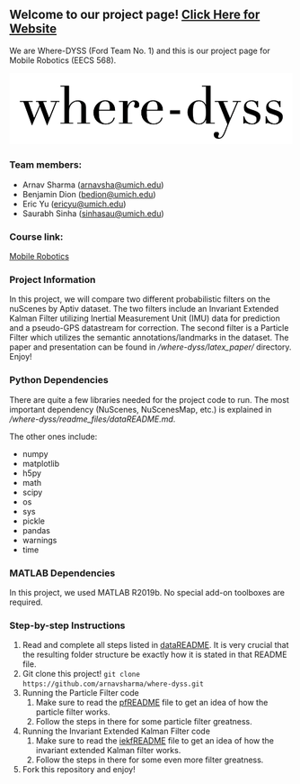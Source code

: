 ## Welcome to our project page! [Click Here for Website](https://arnavsharma.github.io/where-dyss/)

We are Where-DYSS (Ford Team No. 1) and this is our project page for Mobile Robotics (EECS 568).

![where-dyss logo](where-dyss-logo.png)

### Team members:

* Arnav Sharma (arnavsha@umich.edu)
* Benjamin Dion (bedion@umich.edu)
* Eric Yu (ericyu@umich.edu)
* Saurabh Sinha (sinhasau@umich.edu)

### Course link:

[Mobile Robotics](http://robots.engin.umich.edu/mobilerobotics/)

### Project Information

In this project, we will compare two different probabilistic filters on the nuScenes by Aptiv dataset. The two filters include an Invariant Extended Kalman Filter utilizing Inertial Measurement Unit (IMU) data for prediction and a pseudo-GPS datastream for correction. The second filter is a Particle Filter which utilizes the semantic annotations/landmarks in the dataset. The paper and presentation can be found in */where-dyss/latex_paper/* directory. Enjoy!

### Python Dependencies
There are quite a few libraries needed for the project code to run. The most important dependency (NuScenes, NuScenesMap, etc.) is explained in */where-dyss/readme_files/dataREADME.md*.

The other ones include:
* numpy
* matplotlib
* h5py
* math
* scipy
* os
* sys
* pickle
* pandas
* warnings
* time

### MATLAB Dependencies
In this project, we used MATLAB R2019b. No special add-on toolboxes are required.

### Step-by-step Instructions
1. Read and complete all steps listed in [dataREADME](readme_files/dataREADME.md). It is very crucial that the resulting folder structure be exactly how it is stated in that README file.
2. Git clone this project! `git clone https://github.com/arnavsharma/where-dyss.git`
3. Running the Particle Filter code
    1. Make sure to read the [pfREADME](readme_files/pfREADME.md) file to get an idea of how the particle filter works.
    2. Follow the steps in there for some particle filter greatness.
4. Running the Invariant Extended Kalman Filter code
    1. Make sure to read the [iekfREADME](readme_files/iekfREADME.md) file to get an idea of how the invariant extended Kalman filter works.
    2. Follow the steps in there for some even more filter greatness.
5. Fork this repository and enjoy!
